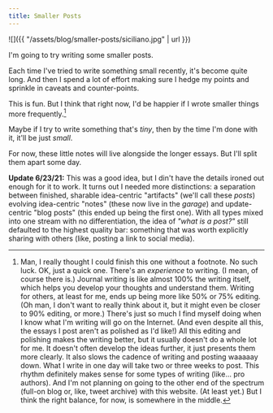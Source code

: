 ```yaml
---
title: Smaller Posts
---
```


![]({{ "/assets/blog/smaller-posts/siciliano.jpg" | url }})

I'm going to try writing some smaller posts.

Each time I've tried to write something small recently, it's become quite long. And then
I spend a lot of effort making sure I hedge my points and sprinkle in caveats and
counter-points.

This is fun. But I think that right now, I'd be happier if I wrote smaller things more
frequently.[^1]

Maybe if I try to write something that's _tiny_, then by the time I'm done with it,
it'll be just _small_.

For now, these little notes will live alongside the longer essays. But I'll split them
apart some day.

**Update 6/23/21:** This was a good idea, but I din't have the details ironed out enough for it to work. It turns out I needed more distinctions: a separation between finished, sharable idea-centric "artifacts" (we'll call these _posts_) evolving idea-centric "notes" (these now live in the _garage_) and update-centric "blog posts" (this ended up being the first one). With all types mixed into one stream with no differentiation, the idea of _"what is a post?"_ still defaulted to the highest quality bar: something that was worth explicitly sharing with others (like, posting a link to social media).

[^1]:	Man, I really thought I could finish this one without a footnote. No such luck. OK, just a quick one. There's an _experience_ to writing. (I mean, of course there is.) Journal writing is like almost 100% the writing itself, which helps you develop your thoughts and understand them. Writing for others, at least for me, ends up being more like 50% or 75% editing. (Oh man, I don't want to really think about it, but it might even be closer to 90% editing, or more.) There's just so much I find myself doing when I know what I'm writing will go on the Internet. (And even despite all this, the essays I post aren't as polished as I'd like!) All this editing and polishing makes the writing better, but it usually doesn't do a whole lot for me. It doesn't often develop the ideas further, it just presents them more clearly. It also slows the cadence of writing and posting waaaaay down. What I write in one day will take two or three weeks to post. This rhythm definitely makes sense for some types of writing (like... pro authors). And I'm not planning on going to the other end of the spectrum (full-on blog or, like, tweet archive) with this website. (At least yet.) But I think the right balance, for now, is somewhere in the middle.
